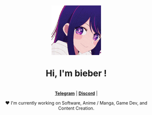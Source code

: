 <p align="center">
  <a><img src="aiteehee-ai-hoshino.gif" alt="Banner"></a>
</p>

<h1 align="center">Hi, I'm bieber </a>!</h1>
<h1 align="center"></h1>


<p align="center">
  <strong><a href="https://t.me/zhayleubay">Telegram</a></strong> |
  <strong><a href="https://discordapp.com/users/308799588825825293/">Discord</a></strong> |
</p>

<p align="center">❤ I'm currently working on Software, Anime / Manga, Game Dev, and Content Creation.</p>





















  



